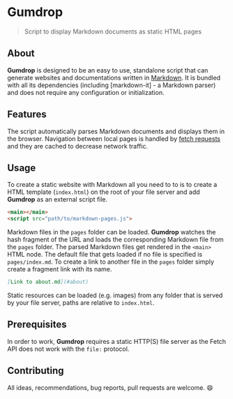 # Gumdrop

> Script to display Markdown documents as static HTML pages

## About

**Gumdrop** is designed to be an easy to use, standalone script that can generate websites and documentations written in [Markdown](https://daringfireball.net/projects/markdown/syntax). It is bundled with all its dependencies (including [markdown-it] - a Markdown parser) and does not require any configuration or initialization.

## Features

The script automatically parses Markdown documents and displays them in the browser. Navigation between local pages is handled by [fetch requests](https://developer.mozilla.org/en-US/docs/Web/API/Fetch_API) and they are cached to decrease network traffic.

## Usage

To create a static website with Markdown all you need to to is to create a HTML template (`index.html`) on the root of your file server and add **Gumdrop** as an external script file.

```html
<main></main>
<script src="path/to/markdown-pages.js">
```

Markdown files in the `pages` folder can be loaded. **Gumdrop** watches the hash fragment of the URL and loads the corresponding Markdown file from the `pages` folder. The parsed Markdown files get rendered in the `<main>` HTML node. The default file that gets loaded if no file is specified is `pages/index.md`. To create a link to another file in the `pages` folder simply create a fragment link with its name.

```md
[Link to about.md](#about)
```

Static resources can be loaded (e.g. images) from any folder that is served by your file server, paths are relative to `index.html`.

## Prerequisites

In order to work, **Gumdrop** requires a static HTTP(S) file server as the Fetch API does not work with the `file:` protocol.

## Contributing

All ideas, recommendations, bug reports, pull requests are welcome. :smile: